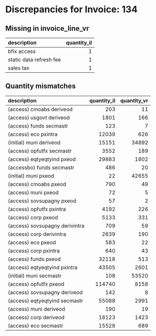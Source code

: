 # Discrepancies for Invoice: 134

## Missing in invoice_line_vr

| description             |   quantity_il |
|:------------------------|--------------:|
| bfix access             |             1 |
| static data refresh fee |             1 |
| sales tax               |             1 |

## Quantity mismatches

| description                    |   quantity_il |   quantity_vr |
|:-------------------------------|--------------:|--------------:|
| (access) cmoabs deriveod       |           203 |            11 |
| (access) usgovt deriveod       |          1801 |           166 |
| (access) funds secmastr        |           123 |             7 |
| (access) eco pxintra           |         12039 |           626 |
| (initial) muni deriveod        |         15151 |         34892 |
| (access) opfutfx secmastr      |          3552 |           189 |
| (access) eqtyeqtyind pxeod     |         29883 |          1802 |
| (accessbo) funds secmastr      |           486 |            20 |
| (initial) muni pxeod           |            22 |         42655 |
| (access) cmoabs pxeod          |           790 |            49 |
| (access) muni pxeod            |            72 |             5 |
| (access) sovsupagny pxeod      |            57 |             2 |
| (access) opfutfx pxintra       |          4192 |           226 |
| (access) corp pxeod            |          5133 |           331 |
| (access) sovsupagny derivintra |           709 |            59 |
| (access) corp derivintra       |          2639 |           190 |
| (access) eco pxeod             |           583 |            22 |
| (access) corp pxintra          |           640 |            43 |
| (access) funds pxeod           |         32118 |           513 |
| (access) eqtyeqtyind pxintra   |         43505 |          2601 |
| (initial) muni secmastr        |           108 |         53520 |
| (access) opfutfx pxeod         |        114740 |          8158 |
| (access) sovsupagny deriveod   |           142 |             8 |
| (access) eqtyeqtyind secmastr  |         55088 |          2991 |
| (access) muni deriveod         |           190 |            19 |
| (access) corp deriveod         |         18123 |          1423 |
| (access) eco secmastr          |         15528 |           689 |
